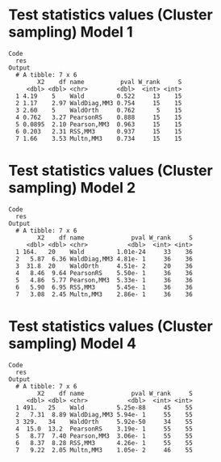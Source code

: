 # Test statistics values (Cluster sampling) Model 1

    Code
      res
    Output
      # A tibble: 7 x 6
            X2    df name          pval W_rank     S
         <dbl> <dbl> <chr>        <dbl>  <int> <int>
      1 4.19    5    Wald         0.522     13    15
      2 1.17    2.97 WaldDiag,MM3 0.754     15    15
      3 2.60    5    WaldOrth     0.762      5    15
      4 0.762   3.27 PearsonRS    0.888     15    15
      5 0.0895  2.10 Pearson,MM3  0.963     15    15
      6 0.203   2.31 RSS,MM3      0.937     15    15
      7 1.66    3.53 Multn,MM3    0.734     15    15

# Test statistics values (Cluster sampling) Model 2

    Code
      res
    Output
      # A tibble: 7 x 6
            X2    df name             pval W_rank     S
         <dbl> <dbl> <chr>           <dbl>  <int> <int>
      1 164.   20    Wald         1.01e-24     33    36
      2   5.87  6.36 WaldDiag,MM3 4.81e- 1     36    36
      3  31.8  20    WaldOrth     4.51e- 2     20    36
      4   8.46  9.64 PearsonRS    5.50e- 1     36    36
      5   4.86  5.77 Pearson,MM3  5.33e- 1     36    36
      6   5.90  6.95 RSS,MM3      5.45e- 1     36    36
      7   3.08  2.45 Multn,MM3    2.86e- 1     36    36

# Test statistics values (Cluster sampling) Model 4

    Code
      res
    Output
      # A tibble: 7 x 6
            X2    df name             pval W_rank     S
         <dbl> <dbl> <chr>           <dbl>  <int> <int>
      1 491.   25    Wald         5.25e-88     45    55
      2   7.31  8.89 WaldDiag,MM3 5.94e- 1     55    55
      3 329.   34    WaldOrth     5.92e-50     34    55
      4  15.0  13.2  PearsonRS    3.19e- 1     55    55
      5   8.77  7.40 Pearson,MM3  3.06e- 1     55    55
      6   8.37  8.28 RSS,MM3      4.26e- 1     55    55
      7   9.22  2.05 Multn,MM3    1.05e- 2     46    55

